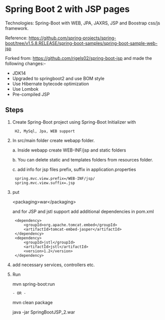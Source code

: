 Spring Boot 2 with JSP pages
===========================
Technologies: Spring-Boot with WEB, JPA, JAXRS, JSP and Boostrap css/js framework.

Reference:
https://github.com/spring-projects/spring-boot/tree/v1.5.8.RELEASE/spring-boot-samples/spring-boot-sample-web-jsp

Forked from: https://github.com/rigels02/spring-boot-jsp and made the following changes:-

* JDK14
* Upgraded to springboot2 and use BOM style
* Use Hibernate bytecode optimization
* Use Lombok
* Pre-compiled JSP

Steps
-----

1. Create Spring-Boot project using Spring-Boot Initializer with

        H2, MySql, Jpa, WEB support

2. In src/main folder create webapp folder.

   a. Inside webapp create WEB-INF/jsp and static folders

   b. You can delete static and templates folders from resources folder.
   
   c. add info for jsp files prefix, suffix in application.properties

        spring.mvc.view.prefix=/WEB-INF/jsp/
        spring.mvc.view.suffix=.jsp


3. put 
   
   \<packaging>war\</packaging>
   
   and for JSP and jstl support add additional dependencies in pom.xml

        <dependency>
            <groupId>org.apache.tomcat.embed</groupId>
            <artifactId>tomcat-embed-jasper</artifactId>
        </dependency>
        <dependency>
            <groupId>jstl</groupId>
            <artifactId>jstl</artifactId>
            <version>1.2</version>
        </dependency>

4. add necessary services, controllers etc.

5. Run

    mvn spring-boot:run

       - OR -

    mvn clean package

    java -jar SpringBootJSP_2.war
